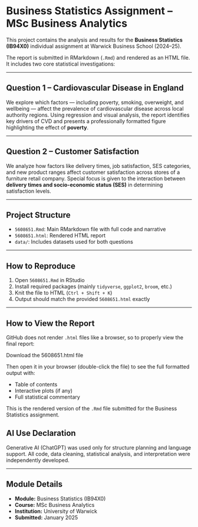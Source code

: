 # Business Statistics Assignment – MSc Business Analytics

This project contains the analysis and results for the **Business Statistics (IB94X0)** individual assignment at Warwick Business School (2024–25).

The report is submitted in RMarkdown (`.Rmd`) and rendered as an HTML file. It includes two core statistical investigations:

---

## Question 1 – Cardiovascular Disease in England

We explore which factors — including poverty, smoking, overweight, and wellbeing — affect the prevalence of cardiovascular disease across local authority regions. Using regression and visual analysis, the report identifies key drivers of CVD and presents a professionally formatted figure highlighting the effect of **poverty**.

---

## Question 2 – Customer Satisfaction

We analyze how factors like delivery times, job satisfaction, SES categories, and new product ranges affect customer satisfaction across stores of a furniture retail company. Special focus is given to the interaction between **delivery times and socio-economic status (SES)** in determining satisfaction levels.

---

## Project Structure

- `5608651.Rmd`: Main RMarkdown file with full code and narrative
- `5608651.html`: Rendered HTML report
- `data/`: Includes datasets used for both questions

---

## How to Reproduce

1. Open `5608651.Rmd` in RStudio
2. Install required packages (mainly `tidyverse`, `ggplot2`, `broom`, etc.)
3. Knit the file to HTML (`Ctrl + Shift + K`)
4. Output should match the provided `5608651.html` exactly

---

## How to View the Report

GitHub does not render `.html` files like a browser, so to properly view the final report:

Download the 5608651.html file

Then open it in your browser (double-click the file) to see the full formatted output with:
- Table of contents
- Interactive plots (if any)
- Full statistical commentary

This is the rendered version of the `.Rmd` file submitted for the Business Statistics assignment.


## AI Use Declaration

Generative AI (ChatGPT) was used only for structure planning and language support. All code, data cleaning, statistical analysis, and interpretation were independently developed.

---

## Module Details

- **Module:** Business Statistics (IB94X0)  
- **Course:** MSc Business Analytics  
- **Institution:** University of Warwick  
- **Submitted:** January 2025
